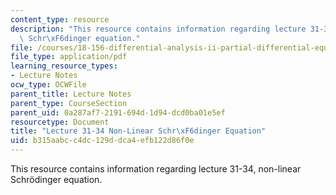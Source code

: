 ```yaml
---
content_type: resource
description: "This resource contains information regarding lecture 31-34, non-linear\
  \ Schr\xF6dinger equation."
file: /courses/18-156-differential-analysis-ii-partial-differential-equations-and-fourier-analysis-spring-2016/b315aabcc4dc129ddca4efb122d86f0e_MIT18_156S16_lec31-34.pdf
file_type: application/pdf
learning_resource_types:
- Lecture Notes
ocw_type: OCWFile
parent_title: Lecture Notes
parent_type: CourseSection
parent_uid: 0a287af7-2191-694d-1d94-dcd0ba01e5ef
resourcetype: Document
title: "Lecture 31-34 Non-Linear Schr\xF6dinger Equation"
uid: b315aabc-c4dc-129d-dca4-efb122d86f0e
---
```

This resource contains information regarding lecture 31-34, non-linear Schrödinger equation.

